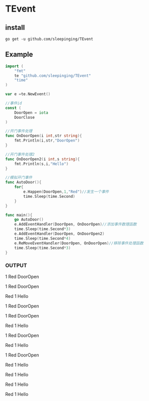 # TEvent

## install
```
go get -u github.com/sleepinging/TEvent
```

## Example
```go
import (
	"fmt"
	te "github.com/sleepinging/TEvent"
	"time"
)

var e =te.NewEvent()

//事件id
const (
	DoorOpen = iota
	DoorClose
)

//开门事件处理
func OnDoorOpen(i int,str string){
	fmt.Println(i,str,"DoorOpen")
}

//开门事件处理2
func OnDoorOpen2(i int,s string){
	fmt.Println(s,i,"Hello")
}

//模拟开门事件
func AutoDoor(){
	for{
		e.Happen(DoorOpen,1,"Red")//发生一个事件
		time.Sleep(time.Second)
	}
}

func main(){
	go AutoDoor()
	e.AddEventHandler(DoorOpen, OnDoorOpen)//添加事件数理函数
	time.Sleep(time.Second*3)
	e.AddEventHandler(DoorOpen, OnDoorOpen2)
	time.Sleep(time.Second*4)
	e.ReMoveEventHandler(DoorOpen, OnDoorOpen)//移除事件处理函数
	time.Sleep(time.Second*3)
}
```
### OUTPUT
1 Red DoorOpen 

1 Red DoorOpen 

Red 1 Hello 

1 Red DoorOpen 

1 Red DoorOpen 

Red 1 Hello 

1 Red DoorOpen 

Red 1 Hello 

1 Red DoorOpen 

Red 1 Hello 

Red 1 Hello 

Red 1 Hello 

Red 1 Hello

